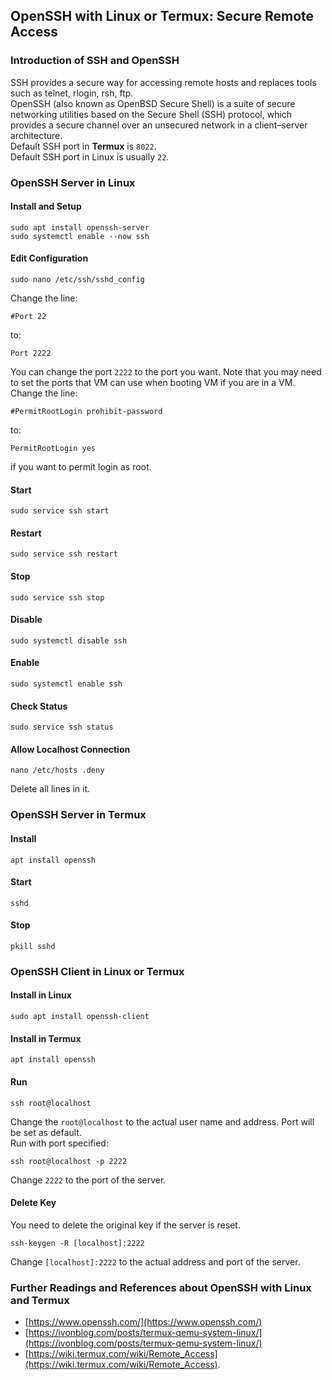## OpenSSH with Linux or Termux: Secure Remote Access
### Introduction of SSH and OpenSSH
SSH provides a secure way for accessing remote hosts and replaces tools such as telnet, rlogin, rsh, ftp. \
OpenSSH (also known as OpenBSD Secure Shell) is a suite of secure networking utilities based on the Secure Shell (SSH) protocol, which provides a secure channel over an unsecured network in a client–server architecture.\
Default SSH port in **Termux** is `8022`.\
Default SSH port in Linux is usually `22`.
### OpenSSH Server in Linux
#### Install and Setup
```
sudo apt install openssh-server
sudo systemctl enable --now ssh
```
#### Edit Configuration 
```
sudo nano /etc/ssh/sshd_config
```
Change the line:
```
#Port 22
```
to:
```
Port 2222
```
You can change the port `2222` to the port you want. Note that you may need to set the ports that VM can use when booting VM if you are in a VM.\
Change the line:
```
#PermitRootLogin prohibit-password
```
to:
```
PermitRootLogin yes
```
if you want to permit login as root.
#### Start 
```
sudo service ssh start
```
#### Restart  
```
sudo service ssh restart
```
#### Stop 
```
sudo service ssh stop
```
#### Disable 
```
sudo systemctl disable ssh
```
#### Enable 
```
sudo systemctl enable ssh
```
#### Check Status
```
sudo service ssh status
```
#### Allow Localhost Connection 
```
nano /etc/hosts .deny
```
Delete all lines in it.
### OpenSSH Server in Termux 
#### Install
```
apt install openssh
```
#### Start
```
sshd
```
#### Stop
```
pkill sshd
```
### OpenSSH Client in Linux or Termux
#### Install in Linux
```
sudo apt install openssh-client
```
#### Install in Termux 
```
apt install openssh
```
#### Run
```
ssh root@localhost
```
Change the `root@localhost` to the actual user name and address. Port will be set as default.\
Run with port specified:
```
ssh root@localhost -p 2222
```
Change `2222` to the port of the server.
#### Delete Key
You need to delete the original key if the server is reset.
```
ssh-keygen -R [localhost]:2222
```
Change `[localhost]:2222` to the actual address and port of the server.
### Further Readings and References about OpenSSH with Linux and Termux
- [https://www.openssh.com/](https://www.openssh.com/)
- [https://ivonblog.com/posts/termux-qemu-system-linux/](https://ivonblog.com/posts/termux-qemu-system-linux/)
- [https://wiki.termux.com/wiki/Remote_Access](https://wiki.termux.com/wiki/Remote_Access).
